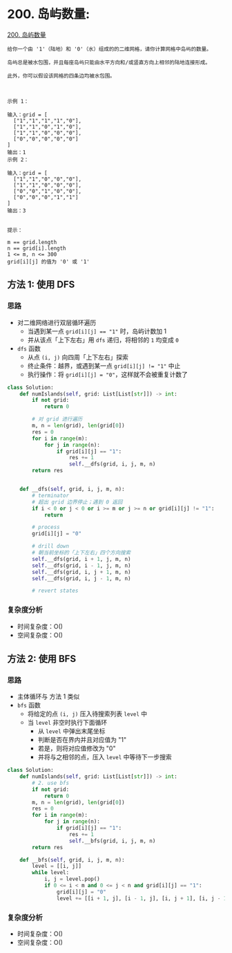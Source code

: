 # 200. 岛屿数量: 

[200. 岛屿数量](https://leetcode-cn.com/problems/number-of-islands/)

```
给你一个由 '1'（陆地）和 '0'（水）组成的的二维网格，请你计算网格中岛屿的数量。

岛屿总是被水包围，并且每座岛屿只能由水平方向和/或竖直方向上相邻的陆地连接形成。

此外，你可以假设该网格的四条边均被水包围。

 

示例 1：

输入：grid = [
  ["1","1","1","1","0"],
  ["1","1","0","1","0"],
  ["1","1","0","0","0"],
  ["0","0","0","0","0"]
]
输出：1
示例 2：

输入：grid = [
  ["1","1","0","0","0"],
  ["1","1","0","0","0"],
  ["0","0","1","0","0"],
  ["0","0","0","1","1"]
]
输出：3
 

提示：

m == grid.length
n == grid[i].length
1 <= m, n <= 300
grid[i][j] 的值为 '0' 或 '1'    
```

## 方法 1: 使用 DFS 

### 思路

* 对二维网络进行双层循环遍历
    * 当遇到某一点 `grid[i][j] == "1"` 时，岛屿计数加 1
    * 并从该点「上下左右」用 `dfs` 递归，将相邻的 `1` 均变成 `0`
* `dfs` 函数
    * 从点 `(i, j)` 向四周「上下左右」探索
    * 终止条件：越界，或遇到某一点 `grid[i][j] != "1"` 中止
    * 执行操作：将 `grid[i][j] = "0"`，这样就不会被重复计数了


```python
class Solution:
    def numIslands(self, grid: List[List[str]]) -> int:
        if not grid:
            return 0

        # 对 grid 进行遍历
        m, n = len(grid), len(grid[0])
        res = 0
        for i in range(m):
            for j in range(n):
                if grid[i][j] == "1":
                    res += 1
                    self.__dfs(grid, i, j, m, n)
        return res


    def __dfs(self, grid, i, j, m, n):
        # terminator
        # 超出 grid 边界停止；遇到 0 返回
        if i < 0 or j < 0 or i >= m or j >= n or grid[i][j] != "1":
            return

        # process
        grid[i][j] = "0"

        # drill down
        # 朝当前坐标的「上下左右」四个方向搜索
        self.__dfs(grid, i + 1, j, m, n)
        self.__dfs(grid, i - 1, j, m, n)
        self.__dfs(grid, i, j + 1, m, n)
        self.__dfs(grid, i, j - 1, m, n)

        # revert states
```

### 复杂度分析

* 时间复杂度：O()
* 空间复杂度：O()


## 方法 2: 使用 BFS

### 思路

* 主体循环与 方法 1 类似
* `bfs` 函数
    * 将给定的点 `(i, j)` 压入待搜索列表 `level` 中
    * 当 `level` 非空时执行下面循环
        * 从 `level` 中弹出末尾坐标
        * 判断是否在界内并且对应值为 "1"
        * 若是，则将对应值修改为 "0"
        * 并将与之相邻的点，压入 `level` 中等待下一步搜索

```python
class Solution:
    def numIslands(self, grid: List[List[str]]) -> int:
        # 2. use bfs
        if not grid:
            return 0
        m, n = len(grid), len(grid[0])
        res = 0
        for i in range(m):
            for j in range(n):
                if grid[i][j] == "1":
                    res += 1
                    self.__bfs(grid, i, j, m, n)
        return res

    def __bfs(self, grid, i, j, m, n):
        level = [[i, j]]
        while level:
            i, j = level.pop()
            if 0 <= i < m and 0 <= j < n and grid[i][j] == "1":
                grid[i][j] = "0"
                level += [[i + 1, j], [i - 1, j], [i, j + 1], [i, j - 1]]
```

### 复杂度分析

* 时间复杂度：O()
* 空间复杂度：O()

